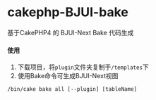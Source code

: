 # cakephp-BJUI-bake
基于CakePHP4 的 BJUI-Next Bake 代码生成


#### 使用

1. 下载项目，将`plugin`文件夹复制于`/templates`下
2. 使用Bake命令可生成BJUI-Next视图
```
/bin/cake bake all [--plugin] [tableName]
```
